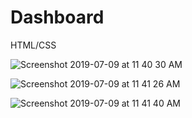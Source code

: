 # Dashboard
HTML/CSS

![Screenshot 2019-07-09 at 11 40 30 AM](https://user-images.githubusercontent.com/52451910/60863980-e9c2ae00-a23f-11e9-85fc-47a8bfc2e8f2.png)

![Screenshot 2019-07-09 at 11 41 26 AM](https://user-images.githubusercontent.com/52451910/60863981-e9c2ae00-a23f-11e9-8a5d-172e657db6a2.png)

![Screenshot 2019-07-09 at 11 41 40 AM](https://user-images.githubusercontent.com/52451910/60863983-ea5b4480-a23f-11e9-852f-ada3f183081f.png)
